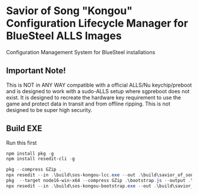 # Savior of Song "Kongou" Configuration Lifecycle Manager for BlueSteel ALLS Images
Configuration Management System for BlueSteel installations

## Important Note!
This is NOT in ANY WAY compatible with a official ALLS/Nu keychip/preboot and is designed to work with a sudo-ALLS setup where sgpreboot does not exist. It is designed to recreate the hardware key requirement to use the game and protect data in transit and from offline ripping. This is not designed to be super high security.


## Build EXE
Run this first<br/>
```powershell
npm install pkg -g
npm install resedit-cli -g
```

```powershell
pkg --compress GZip .
npx resedit --in .\build\sos-kongou-lcc.exe --out .\build\savior_of_song_lifecycle.exe --icon 1,icon.ico --no-grow --company-name "Academy City Research P.S.R." --file-description "KONGOU Lifecycle Controller" --product-version 1.1.0.0 --product-name 'Savior Of Song Lifecycle Controller "KONGOU"'
pkg  --target node16-win-x64 --compress GZip .\bootstrap.js --output .\build\sos-kongou-bootstrap.exe
npx resedit --in .\build\sos-kongou-bootstrap.exe --out .\build\savior_of_song_bootstrap.exe --icon 1,icon2.ico --no-grow --company-name "Academy City Research P.S.R." --file-description "KONGOU Bootstrap" --product-version 1.1.0.0 --product-name 'Savior Of Song Bootstrap "KONGOU"'
```
